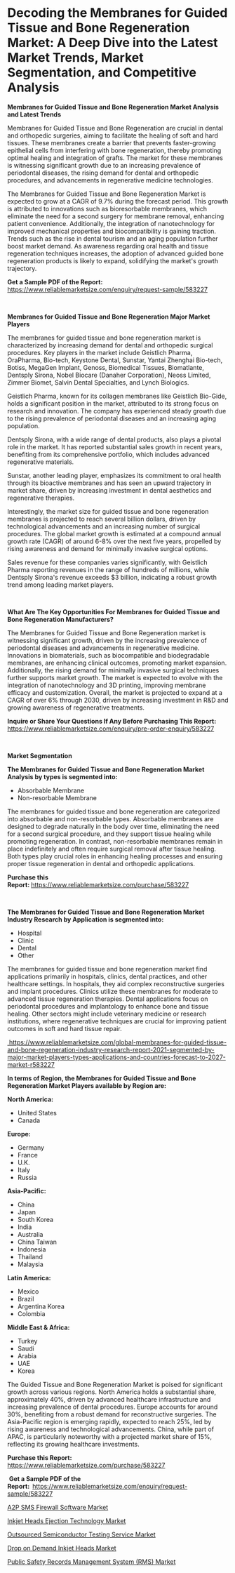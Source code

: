 <p><h1>Decoding the Membranes for Guided Tissue and Bone Regeneration Market: A Deep Dive into the Latest Market Trends, Market Segmentation, and Competitive Analysis</h1></p><p><strong>Membranes for Guided Tissue and Bone Regeneration Market Analysis and Latest Trends</strong></p>
<p><p>Membranes for Guided Tissue and Bone Regeneration are crucial in dental and orthopedic surgeries, aiming to facilitate the healing of soft and hard tissues. These membranes create a barrier that prevents faster-growing epithelial cells from interfering with bone regeneration, thereby promoting optimal healing and integration of grafts. The market for these membranes is witnessing significant growth due to an increasing prevalence of periodontal diseases, the rising demand for dental and orthopedic procedures, and advancements in regenerative medicine technologies.</p><p>The Membranes for Guided Tissue and Bone Regeneration Market is expected to grow at a CAGR of 9.7% during the forecast period. This growth is attributed to innovations such as bioresorbable membranes, which eliminate the need for a second surgery for membrane removal, enhancing patient convenience. Additionally, the integration of nanotechnology for improved mechanical properties and biocompatibility is gaining traction. Trends such as the rise in dental tourism and an aging population further boost market demand. As awareness regarding oral health and tissue regeneration techniques increases, the adoption of advanced guided bone regeneration products is likely to expand, solidifying the market's growth trajectory.</p></p>
<p><strong>Get a Sample PDF of the Report:&nbsp;</strong> <a href="https://www.reliablemarketsize.com/enquiry/request-sample/583227?utm_campaign=1845&utm_medium=2&utm_source=Github&utm_content=ia&utm_term=09122024&utm_id=membranes-for-guided-tissue-and-bone-regeneration">https://www.reliablemarketsize.com/enquiry/request-sample/583227</a></p>
<p>&nbsp;</p>
<p><strong>Membranes for Guided Tissue and Bone Regeneration Major Market Players</strong></p>
<p><p>The membranes for guided tissue and bone regeneration market is characterized by increasing demand for dental and orthopedic surgical procedures. Key players in the market include Geistlich Pharma, OraPharma, Bio-tech, Keystone Dental, Sunstar, Yantai Zhenghai Bio-tech, Botiss, MegaGen Implant, Genoss, Biomedical Tissues, Biomatlante, Dentsply Sirona, Nobel Biocare (Danaher Corporation), Neoss Limited, Zimmer Biomet, Salvin Dental Specialties, and Lynch Biologics.</p><p>Geistlich Pharma, known for its collagen membranes like Geistlich Bio-Gide, holds a significant position in the market, attributed to its strong focus on research and innovation. The company has experienced steady growth due to the rising prevalence of periodontal diseases and an increasing aging population.</p><p>Dentsply Sirona, with a wide range of dental products, also plays a pivotal role in the market. It has reported substantial sales growth in recent years, benefiting from its comprehensive portfolio, which includes advanced regenerative materials.</p><p>Sunstar, another leading player, emphasizes its commitment to oral health through its bioactive membranes and has seen an upward trajectory in market share, driven by increasing investment in dental aesthetics and regenerative therapies.</p><p>Interestingly, the market size for guided tissue and bone regeneration membranes is projected to reach several billion dollars, driven by technological advancements and an increasing number of surgical procedures. The global market growth is estimated at a compound annual growth rate (CAGR) of around 6-8% over the next five years, propelled by rising awareness and demand for minimally invasive surgical options.</p><p>Sales revenue for these companies varies significantly, with Geistlich Pharma reporting revenues in the range of hundreds of millions, while Dentsply Sirona's revenue exceeds $3 billion, indicating a robust growth trend among leading market players.</p></p>
<p>&nbsp;</p>
<p><strong>What Are The Key Opportunities For Membranes for Guided Tissue and Bone Regeneration Manufacturers?</strong></p>
<p><p>The Membranes for Guided Tissue and Bone Regeneration market is witnessing significant growth, driven by the increasing prevalence of periodontal diseases and advancements in regenerative medicine. Innovations in biomaterials, such as biocompatible and biodegradable membranes, are enhancing clinical outcomes, promoting market expansion. Additionally, the rising demand for minimally invasive surgical techniques further supports market growth. The market is expected to evolve with the integration of nanotechnology and 3D printing, improving membrane efficacy and customization. Overall, the market is projected to expand at a CAGR of over 6% through 2030, driven by increasing investment in R&D and growing awareness of regenerative treatments.</p></p>
<p><strong>Inquire or Share Your Questions If Any Before Purchasing This Report:</strong> <a href="https://www.reliablemarketsize.com/enquiry/pre-order-enquiry/583227?utm_campaign=1845&utm_medium=2&utm_source=Github&utm_content=ia&utm_term=09122024&utm_id=membranes-for-guided-tissue-and-bone-regeneration">https://www.reliablemarketsize.com/enquiry/pre-order-enquiry/583227</a></p>
<p>&nbsp;</p>
<p><strong>Market Segmentation</strong></p>
<p><strong>The Membranes for Guided Tissue and Bone Regeneration Market Analysis by types is segmented into:</strong></p>
<p><ul><li>Absorbable Membrane</li><li>Non-resorbable Membrane</li></ul></p>
<p><p>The membranes for guided tissue and bone regeneration are categorized into absorbable and non-resorbable types. Absorbable membranes are designed to degrade naturally in the body over time, eliminating the need for a second surgical procedure, and they support tissue healing while promoting regeneration. In contrast, non-resorbable membranes remain in place indefinitely and often require surgical removal after tissue healing. Both types play crucial roles in enhancing healing processes and ensuring proper tissue regeneration in dental and orthopedic applications.</p></p>
<p><strong>Purchase this Report:&nbsp;</strong><a href="https://www.reliablemarketsize.com/purchase/583227?utm_campaign=1845&utm_medium=2&utm_source=Github&utm_content=ia&utm_term=09122024&utm_id=membranes-for-guided-tissue-and-bone-regeneration">https://www.reliablemarketsize.com/purchase/583227</a></p>
<p>&nbsp;</p>
<p><strong>The Membranes for Guided Tissue and Bone Regeneration Market Industry Research by Application is segmented into:</strong></p>
<p><ul><li>Hospital</li><li>Clinic</li><li>Dental</li><li>Other</li></ul></p>
<p><p>The membranes for guided tissue and bone regeneration market find applications primarily in hospitals, clinics, dental practices, and other healthcare settings. In hospitals, they aid complex reconstructive surgeries and implant procedures. Clinics utilize these membranes for moderate to advanced tissue regeneration therapies. Dental applications focus on periodontal procedures and implantology to enhance bone and tissue healing. Other sectors might include veterinary medicine or research institutions, where regenerative techniques are crucial for improving patient outcomes in soft and hard tissue repair.</p></p>
<p><a href="https://www.reliablemarketsize.com/global-membranes-for-guided-tissue-and-bone-regeneration-industry-research-report-2021-segmented-by-major-market-players-types-applications-and-countries-forecast-to-2027-market-r583227?utm_campaign=1845&utm_medium=2&utm_source=Github&utm_content=ia&utm_term=09122024&utm_id=membranes-for-guided-tissue-and-bone-regeneration">&nbsp;https://www.reliablemarketsize.com/global-membranes-for-guided-tissue-and-bone-regeneration-industry-research-report-2021-segmented-by-major-market-players-types-applications-and-countries-forecast-to-2027-market-r583227</a></p>
<p><strong>In terms of Region, the Membranes for Guided Tissue and Bone Regeneration Market Players available by Region are:</strong></p>
<p>
    <p> <strong> North America: </strong>
        <ul>
            <li>United States</li>
            <li>Canada</li>
        </ul>
        </p> 
    <p> <strong> Europe: </strong>
        <ul>
            <li>Germany</li>
            <li>France</li>
            <li>U.K.</li>
            <li>Italy</li>
            <li>Russia</li>
        </ul>
        </p> 
    <p> <strong> Asia-Pacific: </strong>
        <ul>
            <li>China</li>
            <li>Japan</li>
            <li>South Korea</li>
            <li>India</li>
            <li>Australia</li>
            <li>China Taiwan</li>
            <li>Indonesia</li>
            <li>Thailand</li>
            <li>Malaysia</li>
        </ul>
        </p> 
    <p> <strong> Latin America: </strong>
        <ul>
            <li>Mexico</li>
            <li>Brazil</li>
            <li>Argentina Korea</li>
            <li>Colombia</li>
        </ul>
        </p> 
    <p> <strong> Middle East & Africa: </strong>
        <ul>
            <li>Turkey</li>
            <li>Saudi</li>
            <li>Arabia</li>
            <li>UAE</li>
            <li>Korea</li>
        </ul>
    </p>
    </p>
<p><p>The Guided Tissue and Bone Regeneration Market is poised for significant growth across various regions. North America holds a substantial share, approximately 40%, driven by advanced healthcare infrastructure and increasing prevalence of dental procedures. Europe accounts for around 30%, benefiting from a robust demand for reconstructive surgeries. The Asia-Pacific region is emerging rapidly, expected to reach 25%, led by rising awareness and technological advancements. China, while part of APAC, is particularly noteworthy with a projected market share of 15%, reflecting its growing healthcare investments.</p></p>
<p><strong>Purchase this Report: </strong><a href="https://www.reliablemarketsize.com/purchase/583227?utm_campaign=1845&utm_medium=2&utm_source=Github&utm_content=ia&utm_term=09122024&utm_id=membranes-for-guided-tissue-and-bone-regeneration">https://www.reliablemarketsize.com/purchase/583227</a></p>
<p>&nbsp;<strong>Get a Sample PDF of the Report:&nbsp;&nbsp;</strong><a href="https://www.reliablemarketsize.com/enquiry/request-sample/583227?utm_campaign=1845&utm_medium=2&utm_source=Github&utm_content=ia&utm_term=09122024&utm_id=membranes-for-guided-tissue-and-bone-regeneration">https://www.reliablemarketsize.com/enquiry/request-sample/583227</a></p>
<p><strong></strong></p>
<p><p><a href="https://www.linkedin.com/pulse/a2p-sms-firewall-software-market-report-marketanalysis-betterdecision-making-ahdfe?utm_campaign=1845&utm_medium=2&utm_source=Github&utm_content=ia&utm_term=09122024&utm_id=membranes-for-guided-tissue-and-bone-regeneration">A2P SMS Firewall Software Market</a></p><p><a href="https://www.linkedin.com/pulse/global-inkjet-heads-ejection-technology-market-analysis-forecast-bd6of?utm_campaign=1845&utm_medium=2&utm_source=Github&utm_content=ia&utm_term=09122024&utm_id=membranes-for-guided-tissue-and-bone-regeneration">Inkjet Heads Ejection Technology Market</a></p><p><a href="https://www.linkedin.com/pulse/understanding-outsourced-semiconductor-testing-service-market-fly4f?utm_campaign=1845&utm_medium=2&utm_source=Github&utm_content=ia&utm_term=09122024&utm_id=membranes-for-guided-tissue-and-bone-regeneration">Outsourced Semiconductor Testing Service Market</a></p><p><a href="https://www.linkedin.com/pulse/the-sympatico-insight-9odme?utm_campaign=1845&utm_medium=2&utm_source=Github&utm_content=ia&utm_term=09122024&utm_id=membranes-for-guided-tissue-and-bone-regeneration">Drop on Demand Inkjet Heads Market</a></p><p><a href="https://www.linkedin.com/pulse/public-safety-records-management-system-rms-market-size-status-wlxte?utm_campaign=1845&utm_medium=2&utm_source=Github&utm_content=ia&utm_term=09122024&utm_id=membranes-for-guided-tissue-and-bone-regeneration">Public Safety Records Management System (RMS) Market</a></p></p>